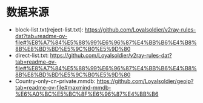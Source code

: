 # 数据来源

* block-list.txt(reject-list.txt): <https://github.com/Loyalsoldier/v2ray-rules-dat?tab=readme-ov-file#%E8%A7%84%E5%88%99%E6%96%87%E4%BB%B6%E4%B8%8B%E8%BD%BD%E5%9C%B0%E5%9D%80>
* direct-list.txt: <https://github.com/Loyalsoldier/v2ray-rules-dat?tab=readme-ov-file#%E8%A7%84%E5%88%99%E6%96%87%E4%BB%B6%E4%B8%8B%E8%BD%BD%E5%9C%B0%E5%9D%80>
* Country-only-cn-private.mmdb: <https://github.com/Loyalsoldier/geoip?tab=readme-ov-file#maxmind-mmdb-%E6%A0%BC%E5%BC%8F%E6%96%87%E4%BB%B6>
